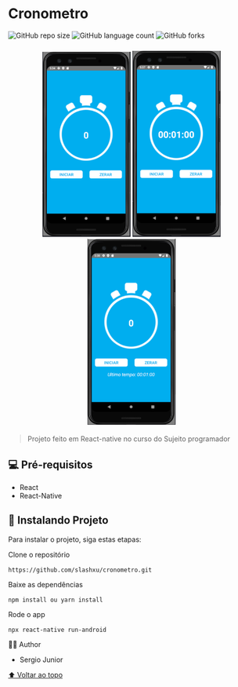 # Cronometro

<!---Esses são exemplos. Veja https://shields.io para outras pessoas ou para personalizar este conjunto de escudos. Você pode querer incluir dependências, status do projeto e informações de licença aqui--->

![GitHub repo size](https://img.shields.io/github/repo-size/slashxu/README-template?style=for-the-badge)
![GitHub language count](https://img.shields.io/github/languages/count/slashxu/README-template?style=for-the-badge)
![GitHub forks](https://img.shields.io/github/forks/slashxu/README-template?style=for-the-badge)

<h3 align="center">
<img src="./screenshots/01.png" alt="img01" width="180px"/>
<img src="./screenshots/02.png" alt="img02" width="180px"/>
<img src="./screenshots/03.png" alt="img03" width="180px"/>
</h3>

> Projeto feito em React-native no curso do Sujeito programador

## 💻 Pré-requisitos
* React
* React-Native

## 🚀 Instalando Projeto

Para instalar o projeto, siga estas etapas:

Clone o repositório
```
https://github.com/slashxu/cronometro.git
```

Baixe as dependências
```
npm install ou yarn install
```

Rode o app
```
npx react-native run-android
```

🙋‍♂️ Author
* Sergio Junior 

[⬆ Voltar ao topo](#cronometro)<br>
